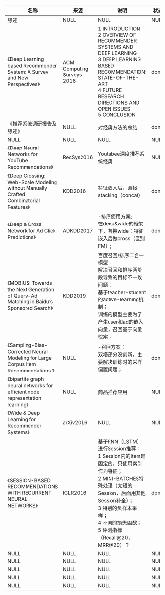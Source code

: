 |名称  |  来源   | 说明  |状态   | 备注  |
|  ----  | ----  |----  | ----  |----  |
| 综述  | NULL |NULL |NULL |NULL |
| 《Deep Learning based Recommender System: A Survey and New Perspectives》  | ACM Computing Surveys 2018 |1 INTRODUCTION<br/> 2 OVERVIEW OF RECOMMENDER SYSTEMS AND DEEP LEARNING<br/> 3 DEEP LEARNING BASED RECOMMENDATION: STATE-OF-THE-ART<br/> 4 FUTURE RESEARCH DIRECTIONS AND OPEN ISSUES<br/> 5 CONCLUSION|done |NULL |
| 《推荐系统调研报告及综述》  | NULL |对经典方法的总结 |done |http://yongfeng.me/attach/rs-survey-zhang.pdf |
| NULL  | NULL |NULL |NULL |NULL |
| 《Deep Neural Networks for YouTube Recommendations》  | RecSys2016 |Youtubee深度推荐系统经典 |NULL |NULL |
| 《Deep Crossing: Web-Scale Modeling without Manually Crafted Combinatorial Features》  | KDD2016 |特征嵌入后，直接stacking（concat） |done |NULL |
| 《Deep & Cross Network for Ad Click Predictions》  | ADKDD2017 |-排序使用方案;<br/>在deep&wide的框架下，替换wide：特征嵌入后做cross（区别FM）; |done |NULL |
| 《MOBIUS: Towards the Next Generation of Query-Ad Matching in Baidu’s Sponsored Search》  | KDD2019 |百度召回/排序二合一模型：<br/>解决召回和排序两阶段导致的目标不一致问题；<br/>基于teacher-student的active-learning机制；<br/>训练的模型主要为了产生user和ad的嵌入向量，召回基于向量检索； |done |NULL |
| 《Sampling-Bias-Corrected Neural Modeling for Large Corpus Item Recommendations 》  | NULL |-召回方案：<br/>双塔部分没创新，主要解决训练时的采样偏置问题； |done |NULL |
| 《bipartite graph neural networks for efficient node representation learning》  | NULL |商品推荐应用 |NULL |NULL |
| 《Wide & Deep Learning for Recommender Systems》  | arXiv2016 |NULL |NULL |NULL |
| 《SESSION-BASED RECOMMENDATIONS WITH RECURRENT NEURAL NETWORKS》| ICLR2016|基于RNN（LSTM）进行Session推荐：<br/>1 Session内的Item是固定的，只使用索引作为特征；<br/>2 MINI-BATCHES特殊处理（太短的Session，后面用其他Session补全）；<br/>3 特别的负样本采样；<br/>4 不同的损失函数；<br/>5 评测指标（Recall@20，MRR@20）？|done|NULL |
| NULL  | NULL |NULL |NULL |NULL |
| NULL  | NULL |NULL |NULL |NULL |
| NULL  | NULL |NULL |NULL |NULL |
| NULL  | NULL |NULL |NULL |NULL |
| NULL  | NULL |NULL |NULL |NULL |
